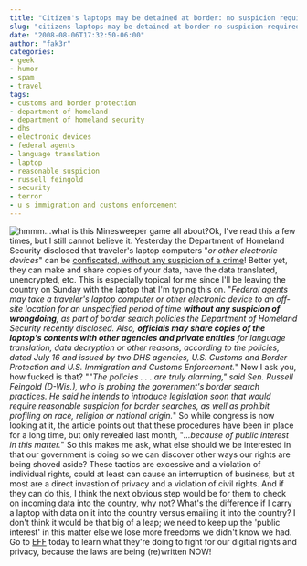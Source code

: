```yaml
---
title: "Citizen's laptops may be detained at border: no suspicion required"
slug: "citizens-laptops-may-be-detained-at-border-no-suspicion-required"
date: "2008-08-06T17:32:50-06:00"
author: "fak3r"
categories:
- geek
- humor
- spam
- travel
tags:
- customs and border protection
- department of homeland
- department of homeland security
- dhs
- electronic devices
- federal agents
- language translation
- laptop
- reasonable suspicion
- russell feingold
- security
- terror
- u s immigration and customs enforcement
---
```


![hmmm...what is this Minesweeper game all about?](http://www.fak3r.com/wp-content/uploads/2008/08/homeland-laptop.jpg)Ok, I've read this a few times, but I still cannot believe it.  Yesterday the Department of Homeland Security disclosed that traveler's laptop computers "_or other electronic devices_" can be [confiscated, without any suspicion of a crime](http://http://www.washingtonpost.com/wp-dyn/content/article/2008/08/01/AR2008080103030.html?hpid=moreheadlines)!  Better yet, they can make and share copies of your data, have the data translated, unencrypted, etc.  This is especially topical for me since I'll be leaving the country on Sunday with the laptop that I'm typing this on.  "_Federal agents may take a traveler's laptop computer or other electronic device to an off-site location for an unspecified period of time **without any suspicion of wrongdoing**, as part of border search policies the Department of Homeland Security recently disclosed. Also, **officials may share copies of the laptop's contents with other agencies and private entities** for language translation, data decryption or other reasons, according to the policies, dated July 16 and issued by two DHS agencies, U.S. Customs and Border Protection and U.S. Immigration and Customs Enforcement._"  Now I ask you, how fucked is that?  ""_The policies . . . are truly alarming," said Sen. Russell Feingold (D-Wis.), who is probing the government's border search practices. He said he intends to introduce legislation soon that would require reasonable suspicion for border searches, as well as prohibit profiling on race, religion or national origin._"  So while congress is now looking at it, the article points out that these procedures have been in place for a long time, but only revealed last month, "_...because of public interest in this matter._"  So this makes me ask, what else should we be interested in that our government is doing so we can discover other ways our rights are being shoved aside?  These tactics are excessive and a violation of individual rights, could at least can cause an interruption of business, but at most are a direct invastion of privacy and a violation of civil rights.   And if they can do this, I think the next obvious step would be for them to check on incoming data into the country, why not?  What's the difference if I carry a laptop with data on it into the country versus emailing it into the country?  I don't think it would be that big of a leap; we need to keep up the 'public interest' in this matter else we lose more freedoms we didn't know we had.  Go to [EFF](http://eff.org) today to learn what they're doing to fight for our digitial rights and privacy, because the laws are being (re)written NOW!
